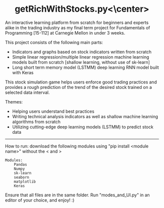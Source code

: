 # <center>getRichWithStocks.py<\center>
 
An interactive learning platform from scratch for beginners and experts alike in the trading industry as my final term project for Fundamentals of Programming [15-112] at Carnegie Mellon in under 3 weeks.

This project consists of the following main parts:
- Indicators and graphs based on stock indicators written from scratch
- Simple linear regression/multiple linear regression machine learning models built from scratch [shallow learning, without use of sk-learn]
- Long short term memory model (LSTMM) deep learning RNN model built with Keras 

This stock simulation game helps users enforce good trading practices and provides a rough prediction of the trend of the desired stock trained on a selected data interval.


Themes:
- Helping users understand best practices
- Writing technical analysis indicators as well as shallow machine learning algorithms from scratch
- Utilizing cutting-edge deep learning models (LSTMM) to predict stock data

---------------------------------------------------------------------------------------------------------------------------------------------------------------

How to run:
    download the following modules using "pip install \<module name>" without the
    \< and \>

    Modules:
        Pandas
        Numpy
        sk-learn
        seaborn
        matplotlib
        Keras 

Ensure that all files are in the same folder.
Run "modes_and_UI.py" in an editor of your choice, and enjoy! :)


